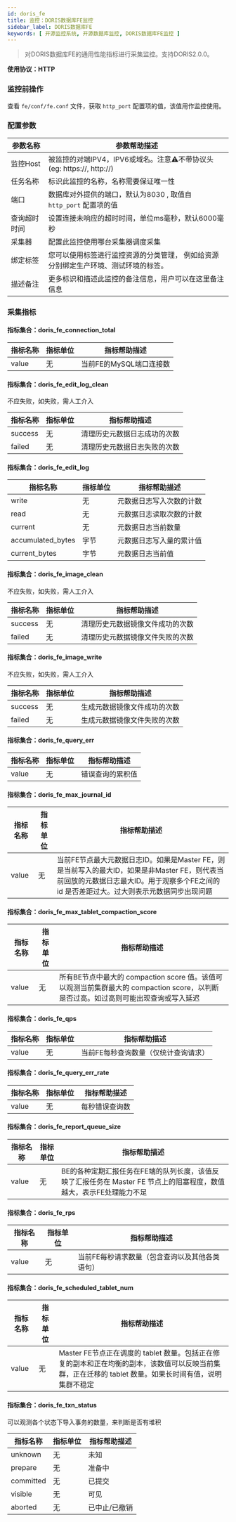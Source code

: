 ```yaml
---
id: doris_fe
title: 监控：DORIS数据库FE监控
sidebar_label: DORIS数据库FE
keywords: [ 开源监控系统, 开源数据库监控, DORIS数据库FE监控 ]
---
```


> 对DORIS数据库FE的通用性能指标进行采集监控。支持DORIS2.0.0。

**使用协议：HTTP**

### 监控前操作

查看 `fe/conf/fe.conf` 文件，获取 `http_port` 配置项的值，该值用作监控使用。

### 配置参数

| 参数名称   | 参数帮助描述                                              |
|--------|-----------------------------------------------------|
| 监控Host | 被监控的对端IPV4，IPV6或域名。注意⚠️不带协议头(eg: https://, http://) |
| 任务名称   | 标识此监控的名称，名称需要保证唯一性                                  |
| 端口     | 数据库对外提供的端口，默认为8030 , 取值自 `http_port` 配置项的值          |
| 查询超时时间 | 设置连接未响应的超时时间，单位ms毫秒，默认6000毫秒                        |
| 采集器    | 配置此监控使用哪台采集器调度采集                                    |
| 绑定标签   | 您可以使用标签进行监控资源的分类管理， 例如给资源分别绑定生产环境、测试环境的标签。          |
| 描述备注   | 更多标识和描述此监控的备注信息，用户可以在这里备注信息                         |

### 采集指标

#### 指标集合：doris_fe_connection_total

| 指标名称  | 指标单位 | 指标帮助描述          |
|-------|------|-----------------|
| value | 无    | 当前FE的MySQL端口连接数 |

#### 指标集合：doris_fe_edit_log_clean

不应失败，如失败，需人工介入

| 指标名称    | 指标单位 | 指标帮助描述         |
|---------|------|----------------|
| success | 无    | 清理历史元数据日志成功的次数 |
| failed  | 无    | 清理历史元数据日志失败的次数 |

#### 指标集合：doris_fe_edit_log

| 指标名称              | 指标单位 | 指标帮助描述       |
|-------------------|------|--------------|
| write             | 无    | 元数据日志写入次数的计数 |
| read              | 无    | 元数据日志读取次数的计数 |
| current           | 无    | 元数据日志当前数量    |
| accumulated_bytes | 字节   | 元数据日志写入量的累计值 |
| current_bytes     | 字节   | 元数据日志当前值     |

#### 指标集合：doris_fe_image_clean

不应失败，如失败，需人工介入

| 指标名称    | 指标单位 | 指标帮助描述           |
|---------|------|------------------|
| success | 无    | 清理历史元数据镜像文件成功的次数 |
| failed  | 无    | 清理历史元数据镜像文件失败的次数 |

#### 指标集合：doris_fe_image_write

不应失败，如失败，需人工介入

| 指标名称    | 指标单位 | 指标帮助描述         |
|---------|------|----------------|
| success | 无    | 生成元数据镜像文件成功的次数 |
| failed  | 无    | 生成元数据镜像文件失败的次数 |

#### 指标集合：doris_fe_query_err

| 指标名称  | 指标单位 | 指标帮助描述   |
|-------|------|----------|
| value | 无    | 错误查询的累积值 |

#### 指标集合：doris_fe_max_journal_id

| 指标名称  | 指标单位 | 指标帮助描述                                                                                                        |
|-------|------|---------------------------------------------------------------------------------------------------------------|
| value | 无    | 当前FE节点最大元数据日志ID。如果是Master FE，则是当前写入的最大ID，如果是非Master FE，则代表当前回放的元数据日志最大ID。用于观察多个FE之间的 id 是否差距过大。过大则表示元数据同步出现问题 |

#### 指标集合：doris_fe_max_tablet_compaction_score

| 指标名称  | 指标单位 | 指标帮助描述                                                                               |
|-------|------|--------------------------------------------------------------------------------------|
| value | 无    | 所有BE节点中最大的 compaction score 值。该值可以观测当前集群最大的 compaction score，以判断是否过高。如过高则可能出现查询或写入延迟 |

#### 指标集合：doris_fe_qps

| 指标名称  | 指标单位 | 指标帮助描述              |
|-------|------|---------------------|
| value | 无    | 当前FE每秒查询数量（仅统计查询请求） |

#### 指标集合：doris_fe_query_err_rate

| 指标名称  | 指标单位 | 指标帮助描述  |
|-------|------|---------|
| value | 无    | 每秒错误查询数 |

#### 指标集合：doris_fe_report_queue_size

| 指标名称  | 指标单位 | 指标帮助描述                                                             |
|-------|------|--------------------------------------------------------------------|
| value | 无    | BE的各种定期汇报任务在FE端的队列长度，该值反映了汇报任务在 Master FE 节点上的阻塞程度，数值越大，表示FE处理能力不足 |

#### 指标集合：doris_fe_rps

| 指标名称  | 指标单位 | 指标帮助描述                   |
|-------|------|--------------------------|
| value | 无    | 当前FE每秒请求数量（包含查询以及其他各类语句） |

#### 指标集合：doris_fe_scheduled_tablet_num

| 指标名称  | 指标单位 | 指标帮助描述                                                                                   |
|-------|------|------------------------------------------------------------------------------------------|
| value | 无    | Master FE节点正在调度的 tablet 数量。包括正在修复的副本和正在均衡的副本，该数值可以反映当前集群，正在迁移的 tablet 数量。如果长时间有值，说明集群不稳定 |

#### 指标集合：doris_fe_txn_status

可以观测各个状态下导入事务的数量，来判断是否有堆积

| 指标名称      | 指标单位 | 指标帮助描述  |
|-----------|------|---------|
| unknown   | 无    | 未知      |
| prepare   | 无    | 准备中     |
| committed | 无    | 已提交     |
| visible   | 无    | 可见      |
| aborted   | 无    | 已中止/已撤销 |
